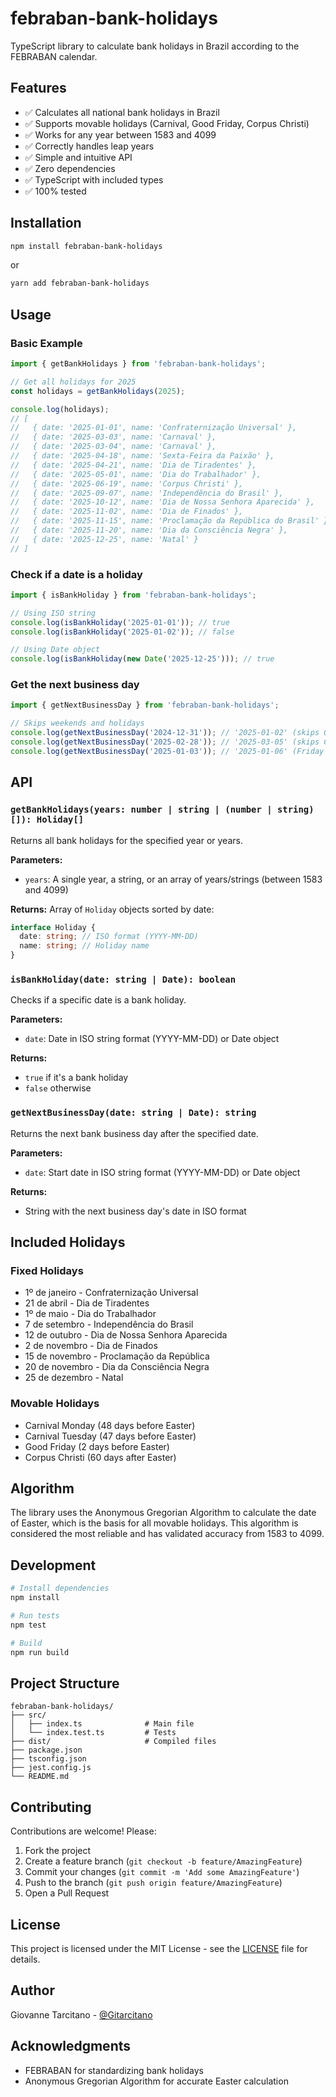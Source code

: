 # febraban-bank-holidays

TypeScript library to calculate bank holidays in Brazil according to the FEBRABAN calendar.

## Features

- ✅ Calculates all national bank holidays in Brazil
- ✅ Supports movable holidays (Carnival, Good Friday, Corpus Christi)
- ✅ Works for any year between 1583 and 4099
- ✅ Correctly handles leap years
- ✅ Simple and intuitive API
- ✅ Zero dependencies
- ✅ TypeScript with included types
- ✅ 100% tested

## Installation

```bash
npm install febraban-bank-holidays
```

or

```bash
yarn add febraban-bank-holidays
```

## Usage

### Basic Example

```typescript
import { getBankHolidays } from 'febraban-bank-holidays';

// Get all holidays for 2025
const holidays = getBankHolidays(2025);

console.log(holidays);
// [
//   { date: '2025-01-01', name: 'Confraternização Universal' },
//   { date: '2025-03-03', name: 'Carnaval' },
//   { date: '2025-03-04', name: 'Carnaval' },
//   { date: '2025-04-18', name: 'Sexta-Feira da Paixão' },
//   { date: '2025-04-21', name: 'Dia de Tiradentes' },
//   { date: '2025-05-01', name: 'Dia do Trabalhador' },
//   { date: '2025-06-19', name: 'Corpus Christi' },
//   { date: '2025-09-07', name: 'Independência do Brasil' },
//   { date: '2025-10-12', name: 'Dia de Nossa Senhora Aparecida' },
//   { date: '2025-11-02', name: 'Dia de Finados' },
//   { date: '2025-11-15', name: 'Proclamação da República do Brasil' },
//   { date: '2025-11-20', name: 'Dia da Consciência Negra' },
//   { date: '2025-12-25', name: 'Natal' }
// ]
```

### Check if a date is a holiday

```typescript
import { isBankHoliday } from 'febraban-bank-holidays';

// Using ISO string
console.log(isBankHoliday('2025-01-01')); // true
console.log(isBankHoliday('2025-01-02')); // false

// Using Date object
console.log(isBankHoliday(new Date('2025-12-25'))); // true
```

### Get the next business day

```typescript
import { getNextBusinessDay } from 'febraban-bank-holidays';

// Skips weekends and holidays
console.log(getNextBusinessDay('2024-12-31')); // '2025-01-02' (skips 01/01)
console.log(getNextBusinessDay('2025-02-28')); // '2025-03-05' (skips Carnival)
console.log(getNextBusinessDay('2025-01-03')); // '2025-01-06' (Friday → Monday)
```

## API

### `getBankHolidays(years: number | string | (number | string)[]): Holiday[]`

Returns all bank holidays for the specified year or years.

**Parameters:**
- `years`: A single year, a string, or an array of years/strings (between 1583 and 4099)

**Returns:**
Array of `Holiday` objects sorted by date:
```typescript
interface Holiday {
  date: string; // ISO format (YYYY-MM-DD)
  name: string; // Holiday name
}
```

### `isBankHoliday(date: string | Date): boolean`

Checks if a specific date is a bank holiday.

**Parameters:**
- `date`: Date in ISO string format (YYYY-MM-DD) or Date object

**Returns:**
- `true` if it's a bank holiday
- `false` otherwise

### `getNextBusinessDay(date: string | Date): string`

Returns the next bank business day after the specified date.

**Parameters:**
- `date`: Start date in ISO string format (YYYY-MM-DD) or Date object

**Returns:**
- String with the next business day's date in ISO format

## Included Holidays

### Fixed Holidays
- 1º de janeiro - Confraternização Universal
- 21 de abril - Dia de Tiradentes
- 1º de maio - Dia do Trabalhador
- 7 de setembro - Independência do Brasil
- 12 de outubro - Dia de Nossa Senhora Aparecida
- 2 de novembro - Dia de Finados
- 15 de novembro - Proclamação da República
- 20 de novembro - Dia da Consciência Negra
- 25 de dezembro - Natal

### Movable Holidays
- Carnival Monday (48 days before Easter)
- Carnival Tuesday (47 days before Easter)
- Good Friday (2 days before Easter)
- Corpus Christi (60 days after Easter)

## Algorithm

The library uses the Anonymous Gregorian Algorithm to calculate the date of Easter, which is the basis for all movable holidays. This algorithm is considered the most reliable and has validated accuracy from 1583 to 4099.

## Development

```bash
# Install dependencies
npm install

# Run tests
npm test

# Build
npm run build
```

## Project Structure

```
febraban-bank-holidays/
├── src/
│   ├── index.ts              # Main file
│   └── index.test.ts         # Tests
├── dist/                     # Compiled files
├── package.json
├── tsconfig.json
├── jest.config.js
└── README.md
```

## Contributing

Contributions are welcome! Please:

1. Fork the project
2. Create a feature branch (`git checkout -b feature/AmazingFeature`)
3. Commit your changes (`git commit -m 'Add some AmazingFeature'`)
4. Push to the branch (`git push origin feature/AmazingFeature`)
5. Open a Pull Request

## License

This project is licensed under the MIT License - see the [LICENSE](LICENSE) file for details.

## Author

Giovanne Tarcitano - [@Gitarcitano](https://github.com/Gitarcitano)

## Acknowledgments

- FEBRABAN for standardizing bank holidays
- Anonymous Gregorian Algorithm for accurate Easter calculation

